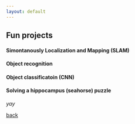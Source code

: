 ```yaml
---
layout: default
---
```


## Fun projects

#### Simontanously Localization and Mapping (SLAM)

#### Object recognition 

#### Object classificatoin (CNN)

#### Solving a hippocampus (seahorse) puzzle

_yay_

[back](./)
